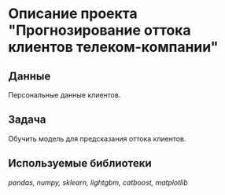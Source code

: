# Описание проекта "Прогнозирование оттока клиентов телеком-компании"

## Данные

Персональные данные клиентов.

## Задача

Обучить модель для предсказания оттока клиентов.

## Используемые библиотеки

*pandas, numpy, sklearn, lightgbm, catboost, matplotlib*
